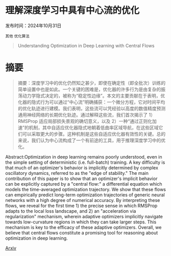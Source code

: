 # 理解深度学习中具有中心流的优化

发布时间：2024年10月31日

`其他` `优化算法`

> Understanding Optimization in Deep Learning with Central Flows

# 摘要

> 摘要：深度学习中的优化仍然知之甚少，即使在确定性（即全批次）训练的简单设置中也是如此。一个关键的困难是，优化器的许多行为是由复杂的振荡动力学隐式决定的，被称为“稳定性边缘”。本文的主要贡献在于表明，优化器的隐式行为可以通过“中心流”明确捕获：一个微分方程，它对时间平均的优化轨迹进行建模。我们表明，这些流可以凭经验以高度的数值精度预测通用神经网络的长期优化轨迹。通过解释这些流，我们首次揭示了 1）RMSProp 适应局部损失景观的确切意义，以及 2）一种“通过正则化加速”的机制，其中自适应优化器隐式地朝着低曲率区域导航，在这些区域它们可以采取更大的步骤。这种机制是这些自适应优化器有效性的关键。总的来说，我们认为中心流构成了一个有前途的工具，用于推理深度学习中的优化。

> 
Abstract:Optimization in deep learning remains poorly understood, even in the simple setting of deterministic (i.e. full-batch) training. A key difficulty is that much of an optimizer's behavior is implicitly determined by complex oscillatory dynamics, referred to as the "edge of stability." The main contribution of this paper is to show that an optimizer's implicit behavior can be explicitly captured by a "central flow:" a differential equation which models the time-averaged optimization trajectory. We show that these flows can empirically predict long-term optimization trajectories of generic neural networks with a high degree of numerical accuracy. By interpreting these flows, we reveal for the first time 1) the precise sense in which RMSProp adapts to the local loss landscape, and 2) an "acceleration via regularization" mechanism, wherein adaptive optimizers implicitly navigate towards low-curvature regions in which they can take larger steps. This mechanism is key to the efficacy of these adaptive optimizers. Overall, we believe that central flows constitute a promising tool for reasoning about optimization in deep learning.
    

[Arxiv](https://arxiv.org/pdf/2410.24206)